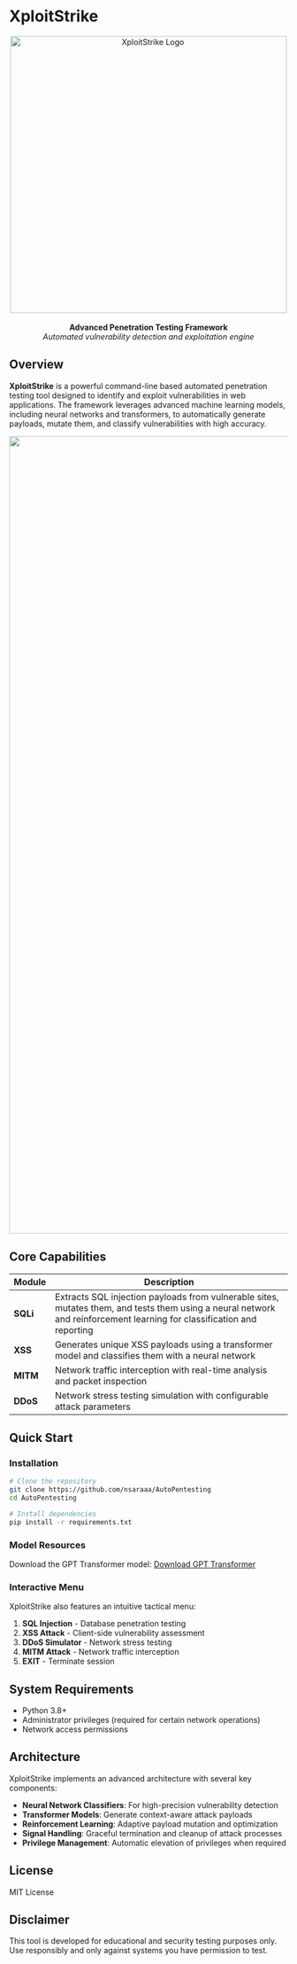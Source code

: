 # XploitStrike

<div align="center">
    <img src="https://github.com/user-attachments/assets/c43e6ab2-5ff1-4589-9441-f7c24fce1bc7" alt="XploitStrike Logo" width="500">
    <br>
    <br>
    <strong>Advanced Penetration Testing Framework</strong>
    <br>
    <em>Automated vulnerability detection and exploitation engine</em>
</div>

## Overview

**XploitStrike** is a powerful command-line based automated penetration testing tool designed to identify and exploit vulnerabilities in web applications. The framework leverages advanced machine learning models, including neural networks and transformers, to automatically generate payloads, mutate them, and classify vulnerabilities with high accuracy.

<div align="center">
<img width="1440" alt="Screenshot 2025-04-24 at 10 36 04 PM" src="https://github.com/user-attachments/assets/d9d6f9b6-72b6-4f18-946b-9f13f9d22b87" />
</div>

## Core Capabilities

| Module | Description |
|--------|-------------|
| **SQLi** | Extracts SQL injection payloads from vulnerable sites, mutates them, and tests them using a neural network and reinforcement learning for classification and reporting |
| **XSS** | Generates unique XSS payloads using a transformer model and classifies them with a neural network |
| **MITM** | Network traffic interception with real-time analysis and packet inspection |
| **DDoS** | Network stress testing simulation with configurable attack parameters |

## Quick Start

### Installation

```bash
# Clone the repository
git clone https://github.com/nsaraaa/AutoPentesting
cd AutoPentesting

# Install dependencies
pip install -r requirements.txt
```

### Model Resources

Download the GPT Transformer model:
[Download GPT Transformer](https://www.dropbox.com/scl/fo/tiopa14tkt8yz5yy0jqel/AL5i1AZJdQoCRVac8HSPAIg?rlkey=axnxsre4l2te5iorz9bdiob03&st=qlezkcgi&dl=1)


### Interactive Menu

XploitStrike also features an intuitive tactical menu:

1. **SQL Injection** - Database penetration testing
2. **XSS Attack** - Client-side vulnerability assessment
3. **DDoS Simulator** - Network stress testing
4. **MITM Attack** - Network traffic interception
5. **EXIT** - Terminate session

## System Requirements

- Python 3.8+
- Administrator privileges (required for certain network operations)
- Network access permissions

## Architecture

XploitStrike implements an advanced architecture with several key components:

- **Neural Network Classifiers**: For high-precision vulnerability detection
- **Transformer Models**: Generate context-aware attack payloads
- **Reinforcement Learning**: Adaptive payload mutation and optimization
- **Signal Handling**: Graceful termination and cleanup of attack processes
- **Privilege Management**: Automatic elevation of privileges when required

## License

MIT License

## Disclaimer

This tool is developed for educational and security testing purposes only. Use responsibly and only against systems you have permission to test.
